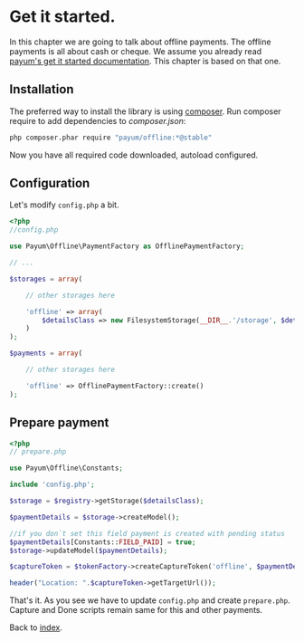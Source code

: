 # Get it started.

In this chapter we are going to talk about offline payments. The offline payments is all about cash or cheque.
We assume you already read [payum's get it started documentation](https://github.com/Payum/Payum/blob/master/docs/get-it-started.md).
This chapter is based on that one.

## Installation

The preferred way to install the library is using [composer](http://getcomposer.org/).
Run composer require to add dependencies to _composer.json_:

```bash
php composer.phar require "payum/offline:*@stable"
```

Now you have all required code downloaded, autoload configured.

## Configuration

Let's modify `config.php` a bit.

```php
<?php
//config.php

use Payum\Offline\PaymentFactory as OfflinePaymentFactory;

// ...

$storages = array(

    // other storages here

    'offline' => array(
        $detailsClass => new FilesystemStorage(__DIR__.'/storage', $detailsClass)
    )
);

$payments = array(

    // other storages here

    'offline' => OfflinePaymentFactory::create()
);
```

## Prepare payment

```php
<?php
// prepare.php

use Payum\Offline\Constants;

include 'config.php';

$storage = $registry->getStorage($detailsClass);

$paymentDetails = $storage->createModel();

//if you don`t set this field payment is created with pending status
$paymentDetails[Constants::FIELD_PAID] = true;
$storage->updateModel($paymentDetails);

$captureToken = $tokenFactory->createCaptureToken('offline', $paymentDetails, 'done.php');

header("Location: ".$captureToken->getTargetUrl());
```

That's it. As you see we have to update `config.php` and create `prepare.php`.
Capture and Done scripts remain same for this and other payments.

Back to [index](index.md).